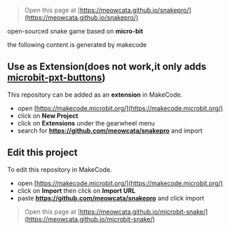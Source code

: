 
> Open this page at [https://meowcata.github.io/snakepro/](https://meowcata.github.io/snakepro/)

open-sourced snake game based on **micro-bit**

the following content is generated by makecode

## Use as Extension(does not work,it only adds [microbit-pxt-buttons](https://github.com/bsiever/microbit-pxt-clicks))

This repository can be added as an **extension** in MakeCode.

* open [https://makecode.microbit.org/](https://makecode.microbit.org/)
* click on **New Project**
* click on **Extensions** under the gearwheel menu
* search for **https://github.com/meowcata/snakepro** and import

## Edit this project

To edit this repository in MakeCode.

* open [https://makecode.microbit.org/](https://makecode.microbit.org/)
* click on **Import** then click on **Import URL**
* paste **https://github.com/meowcata/snakepro** and click import

> Open this page at [https://meowcata.github.io/microbit-snake/](https://meowcata.github.io/microbit-snake/)
